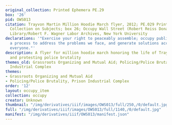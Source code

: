 ```yaml
---
original_collection: Printed Ephemera PE.29
box: '26'
pid: OWS013
citation: Trayvon Martin Million Hoodie March flyer, 2012; PE.029 Printed Ephemera
  Collection on Subjects; box 26; Occupy Wall Street (Robert Reiss Donation); Tamiment
  Library/Robert F. Wagner Labor Archives, New York University
declarations: '"Exercise your right to peaceably assemble; occupy public space;  create
  a process to address the problems we face, and generate solutions accessible to
  everyone."'
description: A flyer for million hoodie march honoring the life of Trayvon Martin
  and protesting police brutality
themes_old: Grassroots Organizing and Mutual Aid; Policing/Police Brutality, Prison
  Industrial Complex
themes:
- Grassroots Organizing and Mutual Aid
- Policing/Police Brutality, Prison Industrial Complex
order: '12'
layout: occupy_item
collection: occupy
creator: Unknown
thumbnail: "/img/derivatives/iiif/images/OWS013/full/250,/0/default.jpg"
full: "/img/derivatives/iiif/images/OWS013/full/1140,/0/default.jpg"
manifest: "/img/derivatives/iiif/OWS013/manifest.json"
---
```

